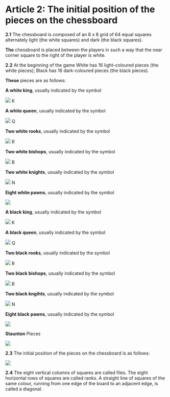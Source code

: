 Article 2: The initial position of the pieces on the chessboard
===============================================================

**2.1** The chessboard is composed of an 8 x 8 grid of 64 equal squares alternately light (the white squares) and dark (the black squares).

**The** chessboard is placed between the players in such a way that the near corner square to the right of the player is white.

**2.2** At the beginning of the game White has 16 light-coloured pieces (the white pieces); Black has 16 dark-coloured pieces (the black pieces)․

**These** pieces are as follows:

**A white king**, usually indicated by the symbol

![](../../images/king.png) K

**A white queen**, usually indicated by the symbol

![](../../images/queen.png) Q

**Two white rooks**, usually indicated by the symbol

![](../../images/boat.png) R

**Two white bishops**, usually indicated by the symbol

![](../../images/el.png) B

**Two white knights**, usually indicated by the symbol

![](../../images/horse.png) N

**Eight white pawns**, usually indicated by the symbol

![](../../images/soldier.png)

**A black king**, usually indicated by the symbol

![](../../images/bking.png) K

**A black queen**, usually indicated by the symbol

![](../../images/bqueen.png) Q

**Two black rooks**, usually indicated by the symbol

![](../../images/bboat.png) R

**Two black bishops**, usually indicated by the symbol

![](../../images/bel.png) B

**Two black kngihts**, usually indicated by the symbol

![](../../images/bhorse.png) N

**Eight black pawns**, usually indicated by the symbol

![](../../images/bsoldier.png)

**Staunton** Pieces

![](../../images/figures.jpg)

**2.3** The initial position of the pieces on the chessboard is as follows:

![](../../images/start.png)

**2.4** The eight vertical columns of squares are called files. The eight horizontal rows of squares are called ranks. A straight line of squares of the same colour, running from one edge of the board to an adjacent edge, is called a diagonal.